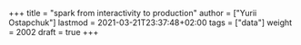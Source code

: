 +++
title = "spark from interactivity to production"
author = ["Yurii Ostapchuk"]
lastmod = 2021-03-21T23:37:48+02:00
tags = ["data"]
weight = 2002
draft = true
+++


[//]: # "Exported with love from a post written in Org mode"
[//]: # "- https://github.com/kaushalmodi/ox-hugo"

